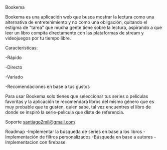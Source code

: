Bookema

Bookema es una aplicación web que busca mostrar la lectura como una alternativa de entretenimiento y no como una obligación, quitando el estigma de "tarea" que mucha gente tiene sobre la lectura, aspirando a que leer un libro compita directamente con las plataformas de stream y videojuegos por tu tiempo libre.
 
 Características:
 
 -Rápido
 
 -Directo

-Variado
 
 -Recomendaciones en base a tus gustos
 
Para usar Bookema solo tienes que seleccionar tus series o películas favoritas y la aplicación te recomendará libros del mismo género que es muy probable que te gusten, quien sabe, tal vez encuentres el libro de donde se inspiró la serie-película que diste de referencia.

Soporte
santiago2mil@gmail.com

Roadmap
-Implementar la búsqueda de series en base a los libros
-Implementación de filtros personalizados
-Búsqueda en base a autores
-Implementacion con firebase
